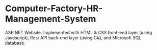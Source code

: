 # Computer-Factory-HR-Management-System
ASP.NET Website.  Implemented with HTML &amp; CSS front-end layer (using Javascript), Rest API back-end layer (using C#), and Microsoft SQL database.
